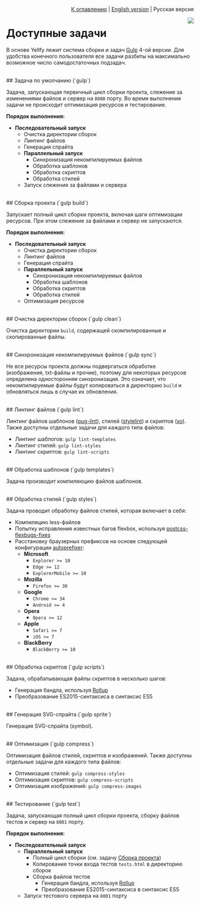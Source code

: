 <p align="right"><a href="README.md">К оглавлению</a> | <a href="../en/tasks.md">English version</a> | Русская версия</p>

<img src="https://cloud.githubusercontent.com/assets/7034281/17825068/57fc998c-666e-11e6-8847-9d9b0e958cf8.png" align="right"/>

# Доступные задачи

В основе Yellfy лежит система сборки и задач [Gulp](http://gulpjs.com/) 4-ой версии. Для удобства конечного пользователя все задачи разбиты на максимально возможное число самодостаточных подзадач.




<br/>
## Задача по умолчанию (`gulp`)

Задача, запускающая первичный цикл сборки проекта, слежение за изменениями файлов и сервер на `8000` порту. Во время выполнения задачи не происходит оптимизация ресурсов и тестирование.

**Порядок выполнения:**

  * **Последовательный запуск**
    * Очистка директории сборок
    * Линтинг файлов
    * Генерация спрайта
    * **Параллельный запуск**
      * Синхронизация некомпилируемых файлов
      * Обработка шаблонов
      * Обработка скриптов
      * Обработка стилей
    * Запуск слежения за файлами и сервера




<br/>
## Сборка проекта (`gulp build`)

Запускает полный цикл сборки проекта, включая шаги оптимизации ресурсов. При этом слежение за файлами и сервер не запускаются.

**Порядок выполнения:**

  * **Последовательный запуск**
    * Очистка директории сборок
    * Линтинг файлов
    * Генерация спрайта
    * **Параллельный запуск**
      * Синхронизация некомпилируемых файлов
      * Обработка шаблонов
      * Обработка скриптов
      * Обработка стилей
    * Оптимизация ресурсов




<br/>
## Очистка директории сборок (`gulp clean`)

Очистка директории `build`, содержащей скомпилированные и скопированные файлы.




<br/>
## Синхронизация некомпилируемых файлов (`gulp sync`)

Не все ресурсы проекта должны подвергаться обработке (изображения, txt-файлы и прочие), поэтому для некоторых ресурсов определена односторонняя синхронизация. Это означает, что некомпилируемые файлы будут копироваться в директорию `build` и обновляться лишь в случае их обновления.




<br/>
## Линтинг файлов (`gulp lint`)

Линтинг файлов шаблонов ([pug-lint](https://github.com/pugjs/pug-lint)), стилей ([stylelint](https://github.com/stylelint/stylelint)) и скриптов ([xo](https://github.com/sindresorhus/xo)). Также доступны отдельные задачи для каждого типа файлов:

  * Линтинг шаблогов: `gulp lint-templates`
  * Линтинг стилей: `gulp lint-styles`
  * Линтинг скриптов: `gulp lint-scripts`




<br/>
## Обработка шаблонов (`gulp templates`)

Задача производит компиляюцию файлов шаблонов.




<br/>
## Обработка стилей (`gulp styles`)

Задача проводит обработку файлов стилей, которая включает в себя:

  * Компиляцию less-файлов
  * Попытку исправления известных багов flexbox, используя [postcss-flexbugs-fixes](https://github.com/luisrudge/postcss-flexbugs-fixes)
  * Расстановку браузерных префиксов на основе следующей конфигурации [autoprefixer](https://github.com/postcss/autoprefixer):
    * **Microsoft**
      * `Explorer >= 10`
      * `Edge >= 12`
      * `ExplorerMobile >= 10`
    * **Mozilla**
      * `Firefox >= 30`
    * **Google**
      * `Chrome >= 34`
      * `Android >= 4`
    * **Opera**
      * `Opera >= 12`
    * **Apple**
      * `Safari >= 7`
      * `iOS >= 7`
    * **BlackBerry**
      * `BlackBerry >= 10`




<br/>
## Обработка скриптов (`gulp scripts`)

Задача, обрабатывающая файлы скриптов в несколько шагов:

  * Генерация бандла, используя [Rollup](https://github.com/rollup/rollup)
  * Преобразование ES2015-синтаксиса в синтаксис ES5




<br/>
## Генерация SVG-спрайта (`gulp sprite`)

Генерация SVG-спрайта (symbol).




<br/>
## Оптимизация (`gulp compress`)

Оптимизация файлов стилей, скриптов и изображений. Также доступны отдельные задачи для каждого типа файлов:

  * Оптимизация стилей: `gulp compress-styles`
  * Оптимизация скриптов: `gulp compress-scripts`
  * Оптимизация изображений: `gulp compress-images`




<br/>
## Тестирование (`gulp test`)

Задача, запускающая полный цикл сборки проекта, сборку файлов тестов и сервер на `8001` порту.

**Порядок выполнения:**

  * **Последовательный запуск**
    * **Параллельный запуск**
      * Полный цикл сборки (см. задачу [Сборка проекта](tasks.md#Сборка-проекта-gulp-build))
      * Копирование точки входа тестов `tests.html` в директорию сборок
      * Сборка файлов тестов
        * Генерация бандла, используя [Rollup](https://github.com/rollup/rollup)
        * Преобразование ES2015-синтаксиса в синтаксис ES5
    * Запуск тестового сервера на `8001` порту
